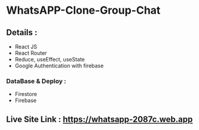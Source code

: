 # WhatsAPP-Clone-Group-Chat 
## Details :
* React JS
* React Router
* Reduce, useEffect, useState
* Google Authentication with firebase
### DataBase & Deploy : 
* Firestore
* Firebase

## Live Site Link : https://whatsapp-2087c.web.app
